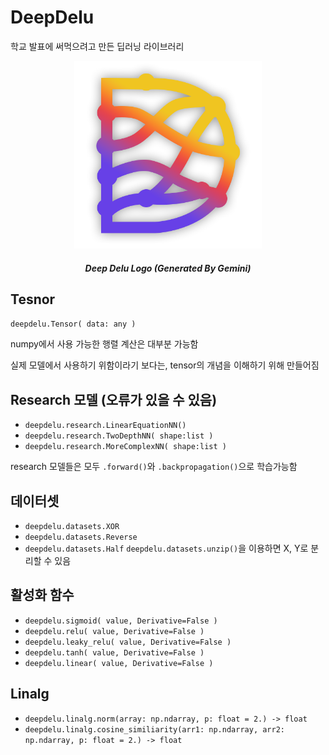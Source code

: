 # DeepDelu
학교 발표에 써먹으려고 만든 딥러닝 라이브러리
<div align="center">
<img src="https://github.com/mangto/DeepDelu/blob/main/img/deepdelu.png?raw=true" width="300px" height="300px" title="Github_Logo"/>
<h5>Deep Delu Logo (Generated By Gemini)</h5>
</div>

## Tesnor
``deepdelu.Tensor( data: any )``

numpy에서 사용 가능한 행렬 계산은 대부분 가능함

실제 모델에서 사용하기 위함이라기 보다는, tensor의 개념을 이해하기 위해 만들어짐
 
 
## Research 모델 (오류가 있을 수 있음)
- ``deepdelu.research.LinearEquationNN()``
- ``deepdelu.research.TwoDepthNN( shape:list )``
- ``deepdelu.research.MoreComplexNN( shape:list )``

research 모델들은 모두 ``.forward()``와 ``.backpropagation()``으로 학습가능함
 
 
## 데이터셋
- ``deepdelu.datasets.XOR``
- ``deepdelu.datasets.Reverse``
- ``deepdelu.datasets.Half``
``deepdelu.datasets.unzip()``을 이용하면 X, Y로 분리할 수 있음
 
 
## 활성화 함수
- ``deepdelu.sigmoid( value, Derivative=False )``
- ``deepdelu.relu( value, Derivative=False )``
- ``deepdelu.leaky_relu( value, Derivative=False )``
- ``deepdelu.tanh( value, Derivative=False )``
- ``deepdelu.linear( value, Derivative=False )``
 
 
## Linalg
- ``deepdelu.linalg.norm(array: np.ndarray, p: float = 2.) -> float``
- ``deepdelu.linalg.cosine_similiarity(arr1: np.ndarray, arr2: np.ndarray, p: float = 2.) -> float``

